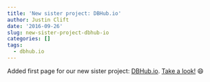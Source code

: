 ```yaml
---
title: 'New sister project: DBHub.io'
author: Justin Clift
date: '2016-09-26'
slug: new-sister-project-dbhub-io
categories: []
tags:
  - dbhub.io
---
```

Added first page for our new sister project: [DBHub.io](https://dbhub.io). [Take a look!](https://dbhub.io) :smile: